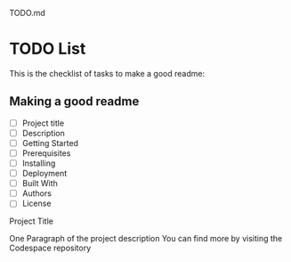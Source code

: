 TODO.md
# TODO List
This is the checklist of tasks to make a good readme:
## Making a good readme
- [ ] Project title
- [ ] Description
- [ ] Getting Started
- [ ] Prerequisites
- [ ] Installing
- [ ] Deployment
- [ ] Built With
- [ ] Authors
- [ ] License

Project Title

One Paragraph of the project description
You can find more by visiting the Codespace repository

